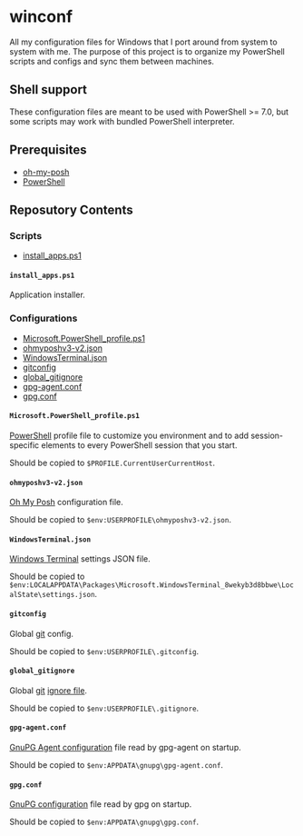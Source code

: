 # winconf

All my configuration files for Windows that I port around from system
to system with me. The purpose of this project is to organize my
PowerShell scripts and configs and sync them between machines.

## Shell support

These configuration files are meant to be used with PowerShell >= 7.0,
but some scripts may work with bundled PowerShell interpreter.

## Prerequisites

- [oh-my-posh](https://ohmyposh.dev/)
- [PowerShell](https://github.com/PowerShell/PowerShell)

## Reposutory Contents

### Scripts

- [install_apps.ps1](#install_appsps1)

#### `install_apps.ps1`

Application installer.

### Configurations

- [Microsoft.PowerShell_profile.ps1](#microsoftpowershell_profileps1)
- [ohmyposhv3-v2.json](#ohmyposhv3-v2json)
- [WindowsTerminal.json](#windowsterminaljson)
- [gitconfig](#gitconfig)
- [global_gitignore](#global_gitignore)
- [gpg-agent.conf](#gpg-agentconf)
- [gpg.conf](#gpgconf)

#### `Microsoft.PowerShell_profile.ps1`

[PowerShell](https://github.com/PowerShell/PowerShell) profile file to
customize you environment and to add session-specific elements to every
PowerShell session that you start.

Should be copied to `$PROFILE.CurrentUserCurrentHost`.

#### `ohmyposhv3-v2.json`

[Oh My Posh](https://ohmyposh.dev/) configuration file.

Should be copied to `$env:USERPROFILE\ohmyposhv3-v2.json`.

#### `WindowsTerminal.json`

[Windows Terminal](https://www.microsoft.com/en-us/p/windows-terminal/9n0dx20hk701)
settings JSON file.

Should be copied to `$env:LOCALAPPDATA\Packages\Microsoft.WindowsTerminal_8wekyb3d8bbwe\LocalState\settings.json`.

#### `gitconfig`

Global [git](https://git-scm.com/) config.

Should be copied to `$env:USERPROFILE\.gitconfig`.

#### `global_gitignore`

Global [git](https://git-scm.com/) [ignore file](https://git-scm.com/docs/gitignore).

Should be copied to `$env:USERPROFILE\.gitignore`.

#### `gpg-agent.conf`

[GnuPG Agent configuration](https://www.gnupg.org/(de)/documentation/manuals/gnupg/Agent-Configuration.html)
file read by gpg-agent on startup.

Should be copied to `$env:APPDATA\gnupg\gpg-agent.conf`.

#### `gpg.conf`

[GnuPG configuration](https://www.gnupg.org/documentation/manuals/gnupg/GPG-Configuration.html)
file read by gpg on startup.

Should be copied to `$env:APPDATA\gnupg\gpg.conf`.
